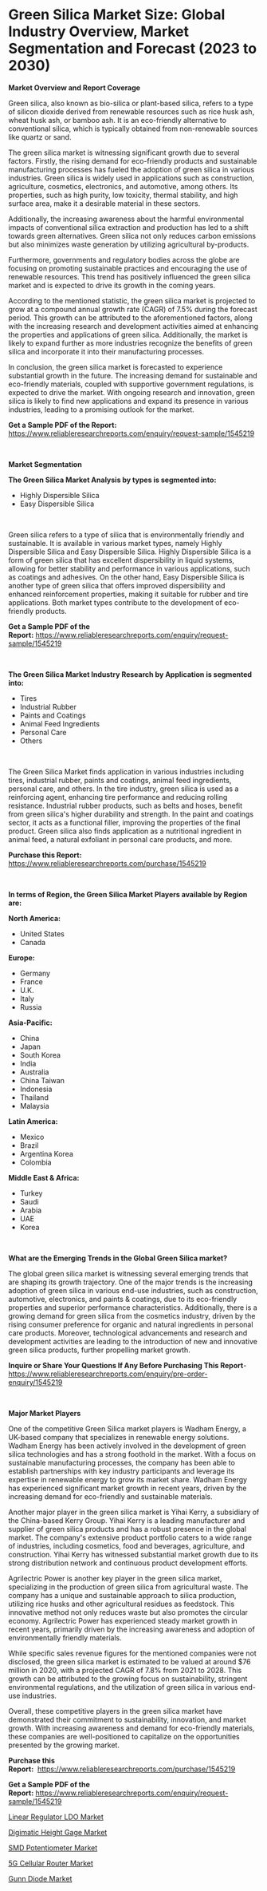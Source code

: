 <p><h1>Green Silica Market Size: Global Industry Overview, Market Segmentation and Forecast (2023 to 2030)</h1></p><p><strong>Market Overview and Report Coverage</strong></p>
<p><p>Green silica, also known as bio-silica or plant-based silica, refers to a type of silicon dioxide derived from renewable resources such as rice husk ash, wheat husk ash, or bamboo ash. It is an eco-friendly alternative to conventional silica, which is typically obtained from non-renewable sources like quartz or sand.</p><p>The green silica market is witnessing significant growth due to several factors. Firstly, the rising demand for eco-friendly products and sustainable manufacturing processes has fueled the adoption of green silica in various industries. Green silica is widely used in applications such as construction, agriculture, cosmetics, electronics, and automotive, among others. Its properties, such as high purity, low toxicity, thermal stability, and high surface area, make it a desirable material in these sectors.</p><p>Additionally, the increasing awareness about the harmful environmental impacts of conventional silica extraction and production has led to a shift towards green alternatives. Green silica not only reduces carbon emissions but also minimizes waste generation by utilizing agricultural by-products.</p><p>Furthermore, governments and regulatory bodies across the globe are focusing on promoting sustainable practices and encouraging the use of renewable resources. This trend has positively influenced the green silica market and is expected to drive its growth in the coming years.</p><p>According to the mentioned statistic, the green silica market is projected to grow at a compound annual growth rate (CAGR) of 7.5% during the forecast period. This growth can be attributed to the aforementioned factors, along with the increasing research and development activities aimed at enhancing the properties and applications of green silica. Additionally, the market is likely to expand further as more industries recognize the benefits of green silica and incorporate it into their manufacturing processes.</p><p>In conclusion, the green silica market is forecasted to experience substantial growth in the future. The increasing demand for sustainable and eco-friendly materials, coupled with supportive government regulations, is expected to drive the market. With ongoing research and innovation, green silica is likely to find new applications and expand its presence in various industries, leading to a promising outlook for the market.</p></p>
<p><strong>Get a Sample PDF of the Report:</strong> <a href="https://www.reliableresearchreports.com/enquiry/request-sample/1545219">https://www.reliableresearchreports.com/enquiry/request-sample/1545219</a></p>
<p>&nbsp;</p>
<p><strong>Market Segmentation</strong></p>
<p><strong>The Green Silica Market Analysis by types is segmented into:</strong></p>
<p><ul><li>Highly Dispersible Silica</li><li>Easy Dispersible Silica</li></ul></p>
<p>&nbsp;</p>
<p><p>Green silica refers to a type of silica that is environmentally friendly and sustainable. It is available in various market types, namely Highly Dispersible Silica and Easy Dispersible Silica. Highly Dispersible Silica is a form of green silica that has excellent dispersibility in liquid systems, allowing for better stability and performance in various applications, such as coatings and adhesives. On the other hand, Easy Dispersible Silica is another type of green silica that offers improved dispersibility and enhanced reinforcement properties, making it suitable for rubber and tire applications. Both market types contribute to the development of eco-friendly products.</p></p>
<p><strong>Get a Sample PDF of the Report:</strong>&nbsp;<a href="https://www.reliableresearchreports.com/enquiry/request-sample/1545219">https://www.reliableresearchreports.com/enquiry/request-sample/1545219</a></p>
<p>&nbsp;</p>
<p><strong>The Green Silica Market Industry Research by Application is segmented into:</strong></p>
<p><ul><li>Tires</li><li>Industrial Rubber</li><li>Paints and Coatings</li><li>Animal Feed Ingredients</li><li>Personal Care</li><li>Others</li></ul></p>
<p>&nbsp;</p>
<p><p>The Green Silica Market finds application in various industries including tires, industrial rubber, paints and coatings, animal feed ingredients, personal care, and others. In the tire industry, green silica is used as a reinforcing agent, enhancing tire performance and reducing rolling resistance. Industrial rubber products, such as belts and hoses, benefit from green silica's higher durability and strength. In the paint and coatings sector, it acts as a functional filler, improving the properties of the final product. Green silica also finds application as a nutritional ingredient in animal feed, a natural exfoliant in personal care products, and more.</p></p>
<p><strong>Purchase this Report:</strong>&nbsp; <a href="https://www.reliableresearchreports.com/purchase/1545219">https://www.reliableresearchreports.com/purchase/1545219</a></p>
<p>&nbsp;</p>
<p><strong>In terms of Region, the Green Silica Market Players available by Region are:</strong></p>
<p>
    <p> <strong> North America: </strong>
        <ul>
            <li>United States</li>
            <li>Canada</li>
        </ul>
        </p> 
    <p> <strong> Europe: </strong>
        <ul>
            <li>Germany</li>
            <li>France</li>
            <li>U.K.</li>
            <li>Italy</li>
            <li>Russia</li>
        </ul>
        </p> 
    <p> <strong> Asia-Pacific: </strong>
        <ul>
            <li>China</li>
            <li>Japan</li>
            <li>South Korea</li>
            <li>India</li>
            <li>Australia</li>
            <li>China Taiwan</li>
            <li>Indonesia</li>
            <li>Thailand</li>
            <li>Malaysia</li>
        </ul>
        </p> 
    <p> <strong> Latin America: </strong>
        <ul>
            <li>Mexico</li>
            <li>Brazil</li>
            <li>Argentina Korea</li>
            <li>Colombia</li>
        </ul>
        </p> 
    <p> <strong> Middle East & Africa: </strong>
        <ul>
            <li>Turkey</li>
            <li>Saudi</li>
            <li>Arabia</li>
            <li>UAE</li>
            <li>Korea</li>
        </ul>
    </p>
    </p>
<p>&nbsp;</p>
<p><strong>What are the Emerging Trends in the Global Green Silica market?</strong></p>
<p><p>The global green silica market is witnessing several emerging trends that are shaping its growth trajectory. One of the major trends is the increasing adoption of green silica in various end-use industries, such as construction, automotive, electronics, and paints & coatings, due to its eco-friendly properties and superior performance characteristics. Additionally, there is a growing demand for green silica from the cosmetics industry, driven by the rising consumer preference for organic and natural ingredients in personal care products. Moreover, technological advancements and research and development activities are leading to the introduction of new and innovative green silica products, further propelling market growth.</p></p>
<p><strong>Inquire or Share Your Questions If Any Before Purchasing This Report</strong>- <a href="https://www.reliableresearchreports.com/enquiry/pre-order-enquiry/1545219">https://www.reliableresearchreports.com/enquiry/pre-order-enquiry/1545219</a></p>
<p>&nbsp;</p>
<p><strong>Major Market Players</strong></p>
<p><p>One of the competitive Green Silica market players is Wadham Energy, a UK-based company that specializes in renewable energy solutions. Wadham Energy has been actively involved in the development of green silica technologies and has a strong foothold in the market. With a focus on sustainable manufacturing processes, the company has been able to establish partnerships with key industry participants and leverage its expertise in renewable energy to grow its market share. Wadham Energy has experienced significant market growth in recent years, driven by the increasing demand for eco-friendly and sustainable materials.</p><p>Another major player in the green silica market is Yihai Kerry, a subsidiary of the China-based Kerry Group. Yihai Kerry is a leading manufacturer and supplier of green silica products and has a robust presence in the global market. The company's extensive product portfolio caters to a wide range of industries, including cosmetics, food and beverages, agriculture, and construction. Yihai Kerry has witnessed substantial market growth due to its strong distribution network and continuous product development efforts.</p><p>Agrilectric Power is another key player in the green silica market, specializing in the production of green silica from agricultural waste. The company has a unique and sustainable approach to silica production, utilizing rice husks and other agricultural residues as feedstock. This innovative method not only reduces waste but also promotes the circular economy. Agrilectric Power has experienced steady market growth in recent years, primarily driven by the increasing awareness and adoption of environmentally friendly materials.</p><p>While specific sales revenue figures for the mentioned companies were not disclosed, the green silica market is estimated to be valued at around $76 million in 2020, with a projected CAGR of 7.8% from 2021 to 2028. This growth can be attributed to the growing focus on sustainability, stringent environmental regulations, and the utilization of green silica in various end-use industries.</p><p>Overall, these competitive players in the green silica market have demonstrated their commitment to sustainability, innovation, and market growth. With increasing awareness and demand for eco-friendly materials, these companies are well-positioned to capitalize on the opportunities presented by the growing market.</p></p>
<p><strong>Purchase this Report:</strong>&nbsp;&nbsp;<a href="https://www.reliableresearchreports.com/purchase/1545219">https://www.reliableresearchreports.com/purchase/1545219</a></p>
<p></p>
<p><strong>Get a Sample PDF of the Report:</strong>&nbsp;<a href="https://www.reliableresearchreports.com/enquiry/request-sample/1545219">https://www.reliableresearchreports.com/enquiry/request-sample/1545219</a></p>
<p><p><a href="https://medium.com/@marcoslemke2023/linear-regulator-ldo-market-insights-into-market-cagr-market-trends-and-growth-strategies-a726b419af55">Linear Regulator LDO Market</a></p><p><a href="https://medium.com/@russpollich/digimatic-height-gage-market-research-report-its-history-and-forecast-2023-to-2030-2f8de4b5f741">Digimatic Height Gage Market</a></p><p><a href="https://medium.com/@siennaferry2023/smd-potentiometer-market-exploring-market-share-market-trends-and-future-growth-a6e19b09c3d5">SMD Potentiometer Market</a></p><p><a href="https://medium.com/@lilakautzer2023/5g-cellular-router-market-the-key-to-successful-business-strategy-forecast-till-2030-81d240f2a050">5G Cellular Router Market</a></p><p><a href="https://medium.com/@wilmaheaney/analyzing-gunn-diode-market-global-industry-perspective-and-forecast-2023-to-2030-8c2b0746164d">Gunn Diode Market</a></p></p>